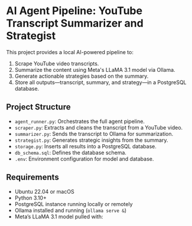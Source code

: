 # AI Agent Pipeline: YouTube Transcript Summarizer and Strategist

This project provides a local AI-powered pipeline to:

1. Scrape YouTube video transcripts.
2. Summarize the content using Meta's LLaMA 3.1 model via Ollama.
3. Generate actionable strategies based on the summary.
4. Store all outputs—transcript, summary, and strategy—in a PostgreSQL database.

## Project Structure

- `agent_runner.py`: Orchestrates the full agent pipeline.
- `scraper.py`: Extracts and cleans the transcript from a YouTube video.
- `summarizer.py`: Sends the transcript to Ollama for summarization.
- `strategist.py`: Generates strategic insights from the summary.
- `storage.py`: Inserts all results into a PostgreSQL database.
- `db_schema.sql`: Defines the database schema.
- `.env`: Environment configuration for model and database.

## Requirements

- Ubuntu 22.04 or macOS
- Python 3.10+
- PostgreSQL instance running locally or remotely
- Ollama installed and running (`ollama serve &`)
- Meta’s LLaMA 3.1 model pulled with:
